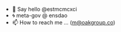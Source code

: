 - 👋 Say hello @estmcmcxci 
- 🌀 meta-gov @ ensdao
- 📫 How to reach me ... (m@oakgroup.co)

<!---
estmcmcxci/estmcmcxci is a ✨ special ✨ repository because its `README.md` (this file) appears on your GitHub profile.
You can click the Preview link to take a look at your changes.
--->
